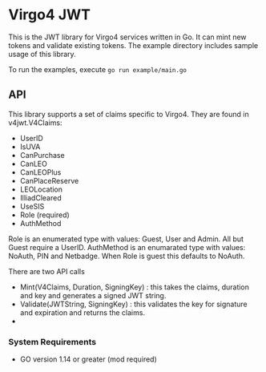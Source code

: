 # Virgo4 JWT

This is the JWT library for Virgo4 services written in Go. It can mint new tokens
and validate existing tokens. The example directory includes sample usage of
this library.

To run the examples, execute ```go run example/main.go```

## API

This library supports a set of claims specific to Virgo4. They are found in v4jwt.V4Claims:

* UserID
* IsUVA
* CanPurchase
* CanLEO
* CanLEOPlus
* CanPlaceReserve
* LEOLocation
* IlliadCleared
* UseSIS
* Role (required)
* AuthMethod

Role is an enumerated type with values: Guest, User and Admin. All but Guest require a UserID.
AuthMethod is an enumarated type with values: NoAuth, PIN and Netbadge. When Role is guest this defaults to NoAuth.

There are two API calls

* Mint(V4Claims, Duration, SigningKey) : this takes the claims, duration and key and generates a signed JWT string.
* Validate(JWTString, SigningKey) : this validates the key for signature and expiration and returns the claims.
*
### System Requirements

* GO version 1.14 or greater (mod required)
